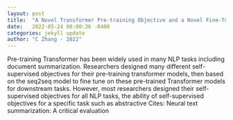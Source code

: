 ```yaml
---
layout: post
title:  "A Novel Transformer Pre-training Objective and a Novel Fine-Tuning Method for Abstractive Summarization"
date:   2022-05-24 00:00:36 -0400
categories: jekyll update
author: "C Zhang - 2022"
---
```

Pre-training Transformer has been widely used in many NLP tasks including document summarization. Researchers designed many different self-supervised objectives for their pre-training transformer models, then based on the seq2seq model to fine tune on these pre-trained Transformer models for downstream tasks. However, most researchers designed their self-supervised objectives for all NLP tasks, the ability of self-supervised objectives for a specific task such as abstractive  Cites: Neural text summarization: A critical evaluation
